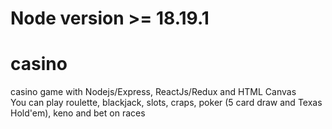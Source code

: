 # Node version >= 18.19.1

# casino
casino game with Nodejs/Express, ReactJs/Redux and HTML Canvas\
You can play roulette, blackjack, slots, craps, poker (5 card draw and Texas Hold'em), keno and bet on races
